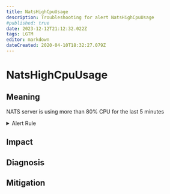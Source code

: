```yaml
---
title: NatsHighCpuUsage
description: Troubleshooting for alert NatsHighCpuUsage
#published: true
date: 2023-12-12T21:12:32.022Z
tags: LGTM
editor: markdown
dateCreated: 2020-04-10T18:32:27.079Z
---
```


# NatsHighCpuUsage

## Meaning
[//]: # "Short paragraph that explains what the alert means"
NATS server is using more than 80% CPU for the last 5 minutes

<details>
  <summary>Alert Rule</summary>

  ```yaml
alert: NatsHighCpuUsage
expr: rate(gnatsd_varz_cpu[5m]) > 0.8
for: 5m
labels:
    severity: warning
annotations:
    summary: Nats high CPU usage (instance {{ $labels.instance }})
    description: |-
        NATS server is using more than 80% CPU for the last 5 minutes
          VALUE = {{ $value }}
          LABELS = {{ $labels }}
    runbook: https://github.com/srerun/prometheus-alerts/content/runbooks/NatsHighCpuUsage

  ```
</details>


## Impact
[//]: # "What could / will happen if the alert is not addressed"



## Diagnosis
[//]: # "Steps to take to identify the cause of the problem"



## Mitigation
[//]: # "The steps necessary to resolve the alert"
